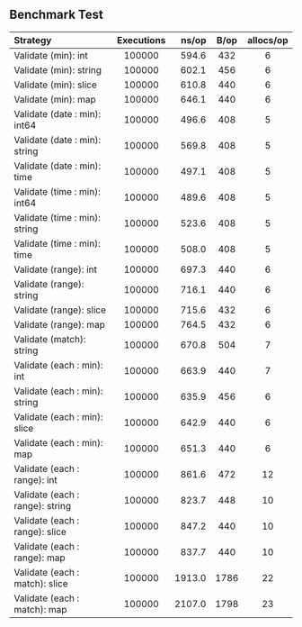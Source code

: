 ## Benchmark Test

| Strategy                         | Executions | ns/op   | B/op | allocs/op
| :------------------------------- | :--------: | ------: | :--: | :-------:
| Validate (min): int              |   100000   |  594.6  |  432 |  6
| Validate (min): string           |   100000   |  602.1  |  456 |  6
| Validate (min): slice            |   100000   |  610.8  |  440 |  6
| Validate (min): map              |   100000   |  646.1  |  440 |  6
| Validate (date : min): int64     |   100000   |  496.6  |  408 |  5
| Validate (date : min): string    |   100000   |  569.8  |  408 |  5
| Validate (date : min): time      |   100000   |  497.1  |  408 |  5
| Validate (time : min): int64     |   100000   |  489.6  |  408 |  5
| Validate (time : min): string    |   100000   |  523.6  |  408 |  5
| Validate (time : min): time      |   100000   |  508.0  |  408 |  5
| Validate (range): int            |   100000   |  697.3  |  440 |  6
| Validate (range): string         |   100000   |  716.1  |  440 |  6
| Validate (range): slice          |   100000   |  715.6  |  432 |  6
| Validate (range): map            |   100000   |  764.5  |  432 |  6
| Validate (match): string         |   100000   |  670.8  |  504 |  7
| Validate (each : min): int       |   100000   |  663.9  |  440 |  7
| Validate (each : min): string    |   100000   |  635.9  |  456 |  6
| Validate (each : min): slice     |   100000   |  642.9  |  440 |  6
| Validate (each : min): map       |   100000   |  651.3  |  440 |  6
| Validate (each : range): int     |   100000   |  861.6  |  472 | 12
| Validate (each : range): string  |   100000   |  823.7  |  448 | 10
| Validate (each : range): slice   |   100000   |  847.2  |  440 | 10
| Validate (each : range): map     |   100000   |  837.7  |  440 | 10
| Validate (each : match): slice   |   100000   | 1913.0  | 1786 | 22
| Validate (each : match): map     |   100000   | 2107.0  | 1798 | 23
